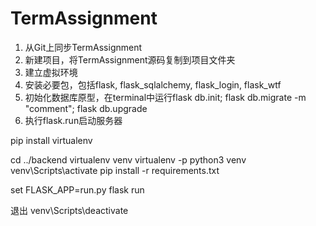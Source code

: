 # TermAssignment

1. 从Git上同步TermAssignment
2. 新建项目，将TermAssignment源码复制到项目文件夹
3. 建立虚拟环境
4. 安装必要包，包括flask, flask_sqlalchemy, flask_login, flask_wtf
5. 初始化数据库原型，在terminal中运行flask db.init; flask db.migrate -m "comment"; flask db.upgrade
6. 执行flask.run启动服务器

pip install virtualenv

cd ../backend
virtualenv venv
virtualenv -p python3 venv
venv\Scripts\activate
pip install -r requirements.txt

set FLASK_APP=run.py
flask run

退出
venv\Scripts\deactivate